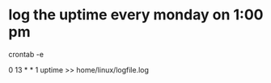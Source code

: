 
# log the uptime every monday on 1:00 pm

crontab -e


0 13 * * 1 uptime >> home/linux/logfile.log
